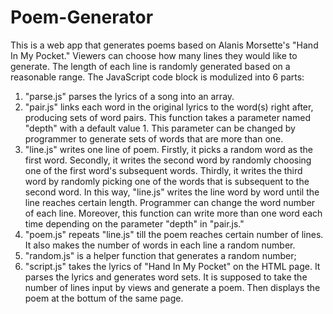 # Poem-Generator
This is a web app that generates poems based on Alanis Morsette's "Hand In My Pocket." Viewers can choose how many lines they would like to generate. The length of each line is randomly generated based on a reasonable range.
The JavaScript code block is modulized into 6 parts: 
1) "parse.js" parses the lyrics of a song into an array. 
2) "pair.js" links each word in the original lyrics to the word(s) right after, producing sets of word pairs. This function takes a parameter named "depth" with a default value 1. This parameter can be changed by programmer to generate sets of words that are more than one.
3) "line.js" writes one line of poem. Firstly, it picks a random word as the first word. Secondly, it writes the second word by randomly choosing one of the first word's subsequent words. Thirdly, it writes the third word by randomly picking one of the words that is subsequent to the second word. In this way, "line.js" writes the line word by word until the line reaches certain length. Programmer can change the word number of each line. Moreover, this function can write more than one word each time depending on the parameter "depth" in "pair.js."
4) "poem.js" repeats "line.js" till the poem reaches certain number of lines. It also makes the number of words in each line a random number.
5) "random.js" is a helper function that generates a random number;
6) "script.js" takes the lyrics of "Hand In My Pocket" on the HTML page. It parses the lyrics and generates word sets. It is supposed to take the number of lines input by views and generate a poem. Then displays the poem at the bottum of the same page.
